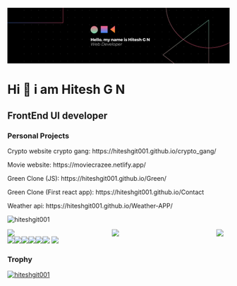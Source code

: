 ![logo](https://github.com/HiteshGit001/HiteshGit001/blob/main/Github%20Banner.png.png)
# Hi 👋 i am Hitesh G N
## FrontEnd UI developer 
### Personal Projects
<p>Crypto website crypto gang: https://hiteshgit001.github.io/crypto_gang/</p>
<p>Movie website: https://moviecrazee.netlify.app/</p>
<p>Green Clone (JS): https://hiteshgit001.github.io/Green/</p>
<p>Green Clone (First react app): https://hiteshgit001.github.io/Contact</p>
<p>Weather api: https://hiteshgit001.github.io/Weather-APP/</p>
<p align="left"> <img src="https://komarev.com/ghpvc/?username=hiteshgit001&label=Profile%20views&color=0e75b6&style=flat" alt="hiteshgit001" /> </p>
<img align="Left" width="47%" src="https://github-readme-stats.vercel.app/api?username=hiteshgit001&show_icons=true&theme=radical" />
<img align="Left" width="47%" src="https://github-readme-stats.vercel.app/api/top-langs/?username=hiteshgit001&layout=compact" />
<img align="Left" src="https://img.shields.io/badge/javascript-%23323330.svg?style=for-the-badge&logo=javascript&logoColor=%23F7DF1E" />
<img align="Left" src="https://img.shields.io/badge/css3-%231572B6.svg?style=for-the-badge&logo=css3&logoColor=white" />
<img align="Left" src="https://img.shields.io/badge/ESLint-4B3263?style=for-the-badge&logo=eslint&logoColor=white" />
<img src="https://img.shields.io/badge/react-%2320232a.svg?style=for-the-badge&logo=react&logoColor=%2361DAFB" />
<img align="Left" src="https://img.shields.io/badge/typescript-%23007ACC.svg?style=for-the-badge&logo=typescript&logoColor=white" />
<img align="Left" src="https://img.shields.io/badge/html5-%23E34F26.svg?style=for-the-badge&logo=html5&logoColor=white" />
<img align="Left" src="https://img.shields.io/badge/redux-%23593d88.svg?style=for-the-badge&logo=redux&logoColor=white" />
<img src="https://img.shields.io/badge/SASS-hotpink.svg?style=for-the-badge&logo=SASS&logoColor=white" />
<h3>Trophy</h3>
<p> <a href="https://github.com/ryo-ma/github-profile-trophy"><img src="https://github-profile-trophy.vercel.app/?username=hiteshgit001" alt="hiteshgit001" /></a> </p>
